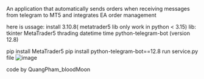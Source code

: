 An application that automatically sends orders when receiving messages from telegram to MT5 and integrates EA order management

here is ussage:
install 3.10.8( metatrader5 lib only work in python < 3.15)
lib:
tkinter
MetaTrader5
thrading
datetime
time
python-telegram-bot (version 12.8)

pip install MetaTrader5
pip install python-telegram-bot==12.8
run service.py file
![image](https://github.com/Kwang-wang/TELEGRAM-SIGNAL-EXCUTOR/assets/129172036/f09ce32d-2c3b-4bb6-89b2-ddeb3b9e857e)

code by QuangPham_bloodMoon
